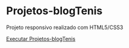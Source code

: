 # Projetos-blogTenis
 Projeto responsivo realizado com HTML5/CSS3

<a href="https://vitorfidelis.github.io/Projetos-blogTenis/">Executar Projetos-blogTenis</a>